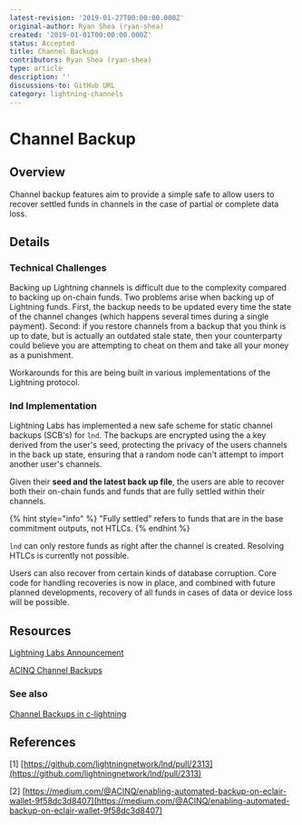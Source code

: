 ```yaml
---
latest-revision: '2019-01-27T00:00:00.000Z'
original-author: Ryan Shea (ryan-shea)
created: '2019-01-01T00:00:00.000Z'
status: Accepted
title: Channel Backups
contributors: Ryan Shea (ryan-shea)
type: article
description: ''
discussions-to: GitHub URL
category: lightning-channels
---
```


# Channel Backup

## Overview

Channel backup features aim to provide a simple safe to allow users to recover settled funds in channels in the case of partial or complete data loss.

## Details

### Technical Challenges

Backing up Lightning channels is difficult due to the complexity compared to backing up on-chain funds. Two problems arise when backing up of Lightning funds. First, the backup needs to be updated every time the state of the channel changes \(which happens several times during a single payment\). Second: if you restore channels from a backup that you think is up to date, but is actually an outdated stale state, then your counterparty could believe you are attempting to cheat on them and take all your money as a punishment.

Workarounds for this are being built in various implementations of the Lightning protocol.

### lnd Implementation

Lightning Labs has implemented a new safe scheme for static channel backups \(SCB's\) for `lnd`. The backups are encrypted using the a key derived from the user's seed, protecting the privacy of the users channels in the back up state, ensuring that a random node can't attempt to import another user's channels.

Given their **seed and the latest back up file**, the users are able to recover both their on-chain funds and funds that are fully settled within their channels.

{% hint style="info" %}
"Fully settled" refers to funds that are in the base commitment outputs, not HTLCs.
{% endhint %}

`lnd` can only restore funds as right after the channel is created. Resolving HTLCs is currently not possible.

Users can also recover from certain kinds of database corruption. Core code for handling recoveries is now in place, and combined with future planned developments, recovery of all funds in cases of data or device loss will be possible.

## Resources

[Lightning Labs Announcement](https://blog.lightning.engineering/announcement/2018/09/14/lnd-v0.5.html)

[ACINQ Channel Backups](https://medium.com/@ACINQ/enabling-automated-backup-on-eclair-wallet-9f58dc3d8407)

### See also

[Channel Backups in c-lightning](https://github.com/ElementsProject/lightning/issues/1156)

## References

\[1\] [https://github.com/lightningnetwork/lnd/pull/2313](https://github.com/lightningnetwork/lnd/pull/2313)

\[2\] [https://medium.com/@ACINQ/enabling-automated-backup-on-eclair-wallet-9f58dc3d8407](https://medium.com/@ACINQ/enabling-automated-backup-on-eclair-wallet-9f58dc3d8407)

